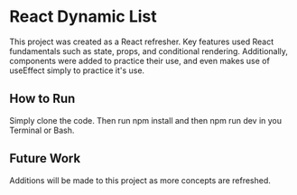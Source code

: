 # React Dynamic List

This project was created as a React refresher. Key features used React fundamentals such as state, props, and conditional rendering. Additionally, components were added to practice their use, and even makes use of useEffect simply to practice it's use. 

## How to Run

Simply clone the code. Then run npm install and then npm run dev in you Terminal or Bash.

## Future Work

Additions will be made to this project as more concepts are refreshed.


